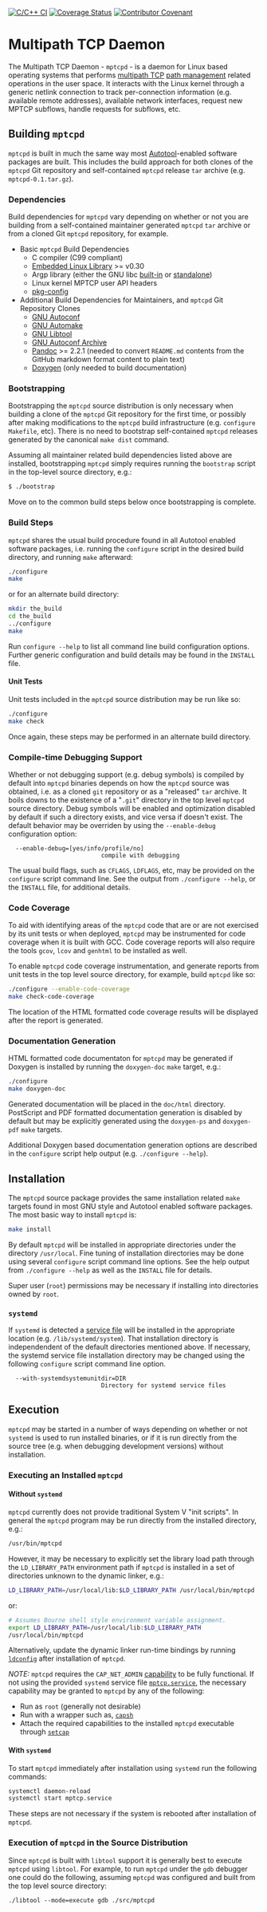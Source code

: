 <!-- SPDX-License-Identifier: BSD-3-Clause
     Copyright (c) 2017-2021, Intel Corporation -->

[![C/C++ CI](https://github.com/intel/mptcpd/actions/workflows/ccpp.yml/badge.svg)](https://github.com/intel/mptcpd/actions/workflows/ccpp.yml)
[![Coverage Status](https://coveralls.io/repos/github/intel/mptcpd/badge.svg?branch=master)](https://coveralls.io/github/intel/mptcpd?branch=master)
[![Contributor Covenant](https://img.shields.io/badge/Contributor%20Covenant-2.0-4baaaa.svg)](CODE_OF_CONDUCT.md)

# Multipath TCP Daemon
The Multipath TCP Daemon - `mptcpd` - is a daemon for Linux based
operating systems that performs [multipath
TCP](https://www.rfc-editor.org/rfc/rfc8684.html) [path
management](https://www.rfc-editor.org/rfc/rfc8684.html#section-3.4)
related operations in the user space.  It interacts with the Linux
kernel through a generic netlink connection to track per-connection
information (e.g. available remote addresses), available network
interfaces, request new MPTCP subflows, handle requests for subflows,
etc.

## Building `mptcpd`
`mptcpd` is built in much the same way most
[Autotool](https://www.gnu.org/software/automake/manual/html_node/Autotools-Introduction.html)-enabled
software packages are built.  This includes the build approach for both
clones of the `mptcpd` Git repository and self-contained `mptcpd`
release `tar` archive (e.g. `mptcpd-0.1.tar.gz`).

### Dependencies
Build dependencies for `mptcpd` vary depending on whether or not you
are building from a self-contained maintainer generated `mptcpd` `tar`
archive or from a cloned Git `mptcpd` repository, for example.

* Basic `mptcpd` Build Dependencies
  * C compiler (C99 compliant)
  * [Embedded Linux Library](https://git.kernel.org/pub/scm/libs/ell/ell.git) >= v0.30
  * Argp library (either the GNU libc
    [built-in](https://www.gnu.org/software/libc/manual/html_node/Argp.html)
    or [standalone](http://www.lysator.liu.se/~nisse/misc/))
  * Linux kernel MPTCP user API headers
  * [pkg-config](https://www.freedesktop.org/wiki/Software/pkg-config/)
* Additional Build Dependencies for Maintainers, and `mptcpd` Git
  Repository Clones
  * [GNU Autoconf](https://www.gnu.org/software/autoconf/)
  * [GNU Automake](https://www.gnu.org/software/automake/)
  * [GNU Libtool](https://www.gnu.org/software/libtool/)
  * [GNU Autoconf Archive](https://www.gnu.org/software/autoconf-archive/)
  * [Pandoc](https://pandoc.org/) >= 2.2.1 (needed to convert `README.md`
    contents from the GitHub markdown format content to plain text)
  * [Doxygen](http://www.doxygen.nl/) (only needed to build
    documentation)

### Bootstrapping
Bootstrapping the `mptcpd` source distribution is only necessary when
building a clone of the `mptcpd` Git repository for the first time, or
possibly after making modifications to the `mptcpd` build
infrastructure (e.g. `configure` `Makefile`, etc).  There is no need
to bootstrap self-contained `mptcpd` releases generated by the
canonical `make dist` command.

Assuming all maintainer related build dependencies listed above are
installed, bootstrapping `mptcpd` simply requires running the
`bootstrap` script in the top-level source directory, e.g.:

```sh
$ ./bootstrap
```

Move on to the common build steps below once bootstrapping is
complete.

### Build Steps
`mptcpd` shares the usual build procedure found in all Autotool
enabled software packages, i.e. running the `configure` script in the
desired build directory, and running `make` afterward:

```sh
./configure
make
```

or for an alternate build directory:

```sh
mkdir the_build
cd the_build
../configure
make
```

Run `configure --help` to list all command line build configuration
options.  Further generic configuration and build details may be found
in the `INSTALL` file.

#### Unit Tests

Unit tests included in the `mptcpd` source distribution may be run
like so:

```sh
./configure
make check
```

Once again, these steps may be performed in an alternate build
directory.

### Compile-time Debugging Support
Whether or not debugging support (e.g. debug symbols) is compiled by
default into `mptcpd` binaries depends on how the `mptcpd` source was
obtained, i.e. as a cloned `git` repository or as a "released" `tar`
archive.  It boils downs to the existence of a "`.git`" directory in
the top level `mptcpd` source directory.  Debug symbols will be
enabled and optimization disabled by default if such a directory
exists, and vice versa if doesn't exist.  The default behavior may be
overriden by using the `--enable-debug` configuration option:

```
  --enable-debug=[yes/info/profile/no]
                          compile with debugging
```

The usual build flags, such as `CFLAGS`, `LDFLAGS`, etc, may be
provided on the `configure` script command line.  See the output from
`./configure --help`, or the `INSTALL` file, for additional details.

### Code Coverage
To aid with identifying areas of the `mptcpd` code that are or are not
exercised by its unit tests or when deployed, `mptcpd` may be
instrumented for code coverage when it is built with GCC.  Code
coverage reports will also require the tools `gcov`, `lcov` and
`genhtml` to be installed as well.

To enable `mptcpd` code coverage instrumentation, and generate reports
from unit tests in the top level source directory, for example, build
`mptcpd` like so:

```sh
./configure --enable-code-coverage
make check-code-coverage
```

The location of the HTML formatted code coverage results will be
displayed after the report is generated.


### Documentation Generation
HTML formatted code documentaton for `mptcpd` may be generated if
Doxygen is installed by running the `doxygen-doc` `make` target, e.g.:

```sh
./configure
make doxygen-doc
```

Generated documentation will be placed in the `doc/html` directory.
PostScript and PDF formatted documentation generation is disabled by
default but may be explicitly generated using the `doxygen-ps` and
`doxygen-pdf` `make` targets.

Additional Doxygen based documentation generation options are
described in the `configure` script help output (e.g. `./configure
--help`).

## Installation
The `mptcpd` source package provides the same installation related
`make` targets found in most GNU style and Autotool enabled software
packages.  The most basic way to install `mptcpd` is:

```sh
make install
```

By default `mptcpd` will be installed in appropriate directories under
the directory `/usr/local`.  Fine tuning of installation directories
may be done using several `configure` script command line options.
See the help output from `./configure --help` as well as the `INSTALL`
file for details.

Super user (`root`) permissions may be necessary if installing into
directories owned by `root`.

### `systemd`
If `systemd` is detected a [service
file](https://www.freedesktop.org/software/systemd/man/systemd.service.html)
will be installed in the appropriate location
(e.g. `/lib/systemd/system`).  That installation directory is
independendent of the default directories mentioned above.  If
necessary, the systemd service file installation directory may be
changed using the following `configure` script command line option.

```
  --with-systemdsystemunitdir=DIR
                          Directory for systemd service files
```

## Execution
`mptcpd` may be started in a number of ways depending on whether or
not `systemd` is used to run installed binaries, or if it is run
directly from the source tree (e.g. when debugging development
versions) without installation.

### Executing an Installed `mptcpd`
#### Without `systemd`
`mptcpd` currently does not provide traditional System V "init
scripts".  In general the `mptcpd` program may be run directly from
the installed directory, e.g.:

```sh
/usr/bin/mptcpd
```

However, it may be necessary to explicitly set the library load path
through the `LD_LIBRARY_PATH` environment path if `mptcpd` is
installed in a set of directories unknown to the dynamic linker, e.g.:

```sh
LD_LIBRARY_PATH=/usr/local/lib:$LD_LIBRARY_PATH /usr/local/bin/mptcpd
```

or:

```sh
# Assumes Bourne shell style environment variable assignment.
export LD_LIBRARY_PATH=/usr/local/lib:$LD_LIBRARY_PATH
/usr/local/bin/mptcpd
```

Alternatively, update the dynamic linker run-time bindings by running
[`ldconfig`](https://linux.die.net/man/8/ldconfig) after installation
of `mptcpd`.

*NOTE:* `mptcpd` requires the `CAP_NET_ADMIN`
[capability](https://linux.die.net/man/7/capabilities) to be fully
functional.  If not using the provided `systemd` service file
[`mptcp.service`](src/mptcp.service), the necessary capability may be
granted to `mptcpd` by any of the following:
   * Run as `root` (generally not desirable)
   * Run with a wrapper such as,
     [`capsh`](https://linux.die.net/man/1/capsh)
   * Attach the required capabilities to the installed `mptcpd`
     executable through [`setcap`](https://linux.die.net/man/8/setcap)

#### With `systemd`
To start `mptcpd` immediately after installation using `systemd` run
the following commands:

```sh
systemctl daemon-reload
systemctl start mptcp.service
```

These steps are not necessary if the system is rebooted after
installation of `mptcpd`.

### Execution of `mptcpd` in the Source Distribution
Since `mptcpd` is built with `libtool` support it is generally best to
execute `mptcpd` using `libtool`.  For example, to run `mptcpd` under
the `gdb` debugger one could do the following, assuming `mptcpd` was
configured and built from the top level source directory:

```
./libtool --mode=execute gdb ./src/mptcpd
```
